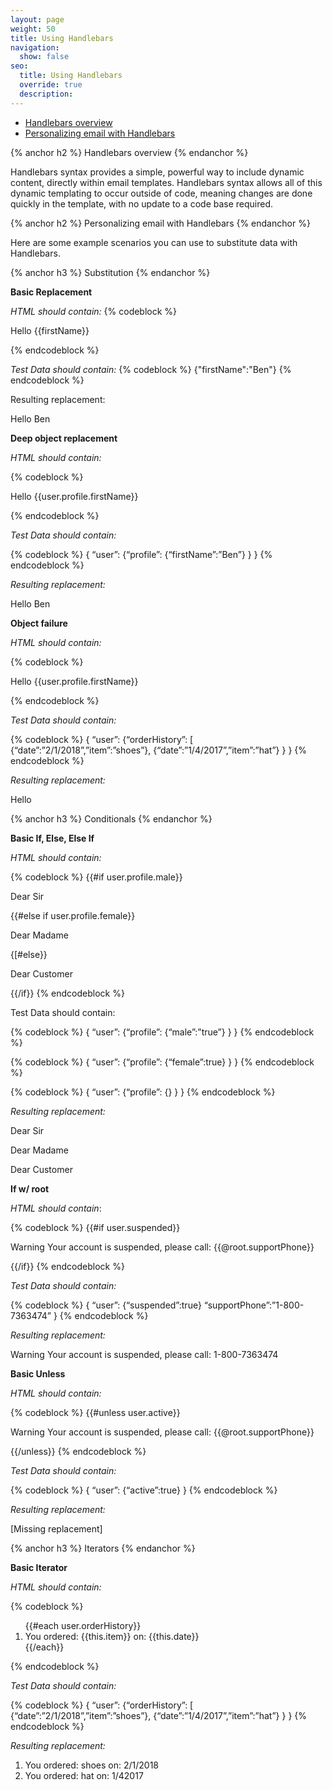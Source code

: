 ```yaml
---
layout: page
weight: 50
title: Using Handlebars
navigation:
  show: false 
seo:
  title: Using Handlebars
  override: true
  description:
---
```


- [Handlebars overview](#-Handlebars-overview)
- [Personalizing email with Handlebars](#-Personalizing-email-with-Handlebars)

{% anchor h2 %}
Handlebars overview
{% endanchor %}

Handlebars syntax provides a simple, powerful way to include dynamic content, directly within email templates.  Handlebars syntax allows all of this dynamic templating to occur outside of code, meaning changes are done quickly in the template, with no update to a code base required.

{% anchor h2 %}
Personalizing email with Handlebars
{% endanchor %}

Here are some example scenarios you can use to substitute data with Handlebars. 

{% anchor h3 %}
Substitution
{% endanchor %}

**Basic Replacement**

*HTML should contain:*
{% codeblock %}
<p>Hello {{firstName}}</p>
{% endcodeblock %} 

*Test Data should contain:*
{% codeblock %}
{"firstName":"Ben"}
{% endcodeblock %}

Resulting replacement: 

<p>Hello Ben</p>

**Deep object replacement**

*HTML should contain:* 

{% codeblock %}
<p>Hello {{user.profile.firstName}}</p>
{% endcodeblock %}

*Test Data should contain:* 

{% codeblock %}
{
“user”:
{“profile”:
{“firstName”:”Ben”}
}
}
{% endcodeblock %}

*Resulting replacement:*

<p>Hello Ben</p>


**Object failure**

*HTML should contain:*

{% codeblock %}
<p>Hello {{user.profile.firstName}}</p>
{% endcodeblock %}

*Test Data should contain:* 

{% codeblock %}
{
“user”:
{“orderHistory”:
[
{“date”:”2/1/2018”,”item”:”shoes”},
{“date”:”1/4/2017”,”item”:”hat”}
}
}
{% endcodeblock %}

*Resulting replacement:* 

<p>Hello </p>

{% anchor h3 %}
Conditionals
{% endanchor %}

**Basic If, Else, Else If**

*HTML should contain:* 

{% codeblock %}
{{#if user.profile.male}}
<p>Dear Sir</p>
{{#else if user.profile.female}}
<p>Dear Madame</p>
{[#else}}
<p> Dear Customer</p>
{{/if}}
{% endcodeblock %}


Test Data should contain: 

{% codeblock %}
{
“user”:
{“profile”:
{“male”:”true”}
}
}
{% endcodeblock %}
 
{% codeblock %}
{
“user”:
{“profile”:
{“female”:true}
}
}
{% endcodeblock %}
 
{% codeblock %}
{
“user”:
{“profile”:
{}
}
}
{% endcodeblock %}

*Resulting replacement:*

<p>Dear Sir</p>

<p>Dear Madame</p>

<p>Dear Customer</p>

**If w/ root**

*HTML should contain*: 

{% codeblock %}
{{#if user.suspended}}
	<p>Warning Your account is suspended, please call: {{@root.supportPhone}}</p>
{{/if}}
{% endcodeblock %}

*Test Data should contain:* 

{% codeblock %}
{
“user”:
{“suspended”:true}
“supportPhone”:”1-800-7363474”
}
{% endcodeblock %}

*Resulting replacement:*

<p>Warning Your account is suspended, please call: 1-800-7363474</p>

**Basic Unless**

*HTML should contain:* 

{% codeblock %}
{{#unless user.active}}
	<p>Warning Your account is suspended, please call: {{@root.supportPhone}}</p>
{{/unless}}
{% endcodeblock %}

*Test Data should contain:* 

{% codeblock %}
{
“user”:
{“active”:true}
}
{% endcodeblock %}

*Resulting replacement:*

[Missing replacement]

{% anchor h3 %}
Iterators
{% endanchor %}

**Basic Iterator**

*HTML should contain:*

{% codeblock %}
<ol>
{{#each user.orderHistory}}
	<li>You ordered: {{this.item}} on: {{this.date}}</li>
{{/each}}
</ol>
{% endcodeblock %}

*Test Data should contain:*

{% codeblock %}
{
“user”:
{“orderHistory”:
[
{“date”:”2/1/2018”,”item”:”shoes”},
{“date”:”1/4/2017”,”item”:”hat”}
}
}
{% endcodeblock %}


*Resulting replacement:*

<ol>
	<li>You ordered: shoes on: 2/1/2018</li>
	<li>You ordered: hat on: 1/42017</li>
</ol>


